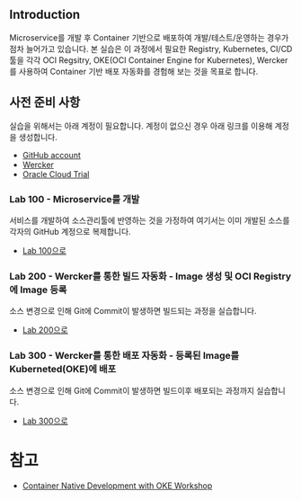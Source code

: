 ﻿## Introduction

Microservice를 개발 후 Container 기반으로 배포하여 개발/테스트/운영하는 경우가 점차 늘어가고 있습니다. 본 실습은 이 과정에서 필요한 Registry, Kubernetes, CI/CD 툴을 각각 OCI Regsitry, OKE(OCI Container Engine for Kubernetes), Wercker를 사용하여 Container 기반 배포 자동화를 경험해 보는 것을 목표로 합니다.


## 사전 준비 사항 

실습을 위해서는 아래 계정이 필요합니다. 계정이 없으신 경우 아래 링크를 이용해 계정을 생성합니다.

  - [GitHub account](https://github.com/join)
  - [Wercker](https://app.wercker.com)
  - [Oracle Cloud Trial](https://cloud.oracle.com)


### Lab 100 - Microservice를 개발
서비스를 개발하여 소스관리툴에 반영하는 것을 가정하여 여기서는 이미 개발된 소스를 각자의 GitHub 계정으로 복제합니다.

  - [Lab 100으로](Lab100.md)


### Lab 200 - Wercker를 통한 빌드 자동화 - Image 생성 및 OCI Registry에 Image 등록
소스 변경으로 인해 Git에 Commit이 발생하면 빌드되는 과정을 실습합니다.

  - [Lab 200으로](Lab200.md)


### Lab 300 - Wercker를 통한 배포 자동화 - 등록된 Image를 Kuberneted(OKE)에 배포
소스 변경으로 인해 Git에 Commit이 발생하면 빌드이후 배포되는 과정까지 실습합니다.

  - [Lab 300으로](Lab300.md)


# 참고 
  - [Container Native Development with OKE Workshop](https://oracle.github.io/learning-library/workshops/container-native-development-with-oke/?page=README.md)